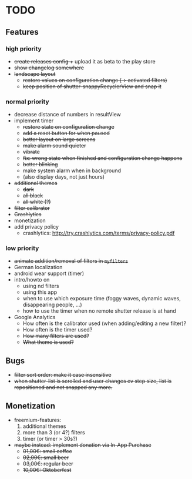 # TODO

## Features

### high priority
* ~~create releases config +~~ upload it as beta to the play store
* ~~show changelog somewhere~~
* ~~landscape layout~~
   * ~~restore values on configuration change (-> activated filters)~~
   * ~~keep position of shutter-snappyRecyclerView and snap it~~

### normal priority
* decrease distance of numbers in resultView
* implement timer
   * ~~restore state on configuration change~~
   * ~~add a reset button for when paused~~
   * ~~better layout on large screens~~
   * ~~make alarm sound quieter~~
   * ~~vibrate~~
   * ~~fix: wrong state when finished and configuration change happens~~
   * ~~better blinking~~
   * make system alarm when in background
   * (also display days, not just hours)
* ~~additional themes~~
   * ~~dark~~
   * ~~all black~~
   * ~~all white (?)~~
* ~~filter calibrator~~
* ~~Crashlytics~~
* monetization
* add privacy policy
   * crashlytics: http://try.crashlytics.com/terms/privacy-policy.pdf

### low priority
* ~~animate addition/removal of filters in `myfilters`~~
* German localization
* android wear support (timer)
* intro/howto on
   * using nd filters
   * using this app
   * when to use which exposure time (foggy waves, dynamic waves, disappearing people, ...)
   * how to use the timer when no remote shutter release is at hand
* Google Analytics
   * How often is the calibrator used (when adding/editing a new filter)?
   * How often is the timer used?
   * ~~How many filters are used?~~
   * ~~What theme is used?~~


## Bugs
* ~~filter sort order: make it case insensitive~~
* ~~when shutter-list is scrolled and user changes ev step size, list is repositioned and not snapped any more.~~


## Monetization
* freemium-features:
   1. additional themes
   2. more than 3 (or 4?) filters
   3. timer (or timer > 30s?)
* ~~maybe instead: implement donation via In-App Purchase~~
   * ~~01,00€: small coffee~~
   * ~~02,00€: small beer~~
   * ~~03,00€: regular beer~~
   * ~~10,00€: Oktoberfest~~
